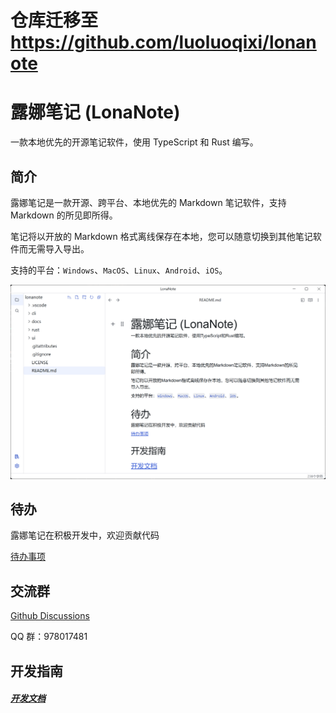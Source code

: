 # 仓库迁移至 https://github.com/luoluoqixi/lonanote

# 露娜笔记 (LonaNote)

一款本地优先的开源笔记软件，使用 TypeScript 和 Rust 编写。

## 简介

露娜笔记是一款开源、跨平台、本地优先的 Markdown 笔记软件，支持 Markdown 的所见即所得。

笔记将以开放的 Markdown 格式离线保存在本地，您可以随意切换到其他笔记软件而无需导入导出。

支持的平台：`Windows`、`MacOS`、`Linux`、`Android`、`iOS`。

![screenshot-1](./docs/screenshots/screenshot-1.png)

## 待办

露娜笔记在积极开发中，欢迎贡献代码

[待办事项](./docs/dev/todo.md)

## 交流群

[Github Discussions](https://github.com/lona-labs/lonanote/discussions)

QQ 群：978017481

## 开发指南

##### [开发文档](./ui/README.md)
